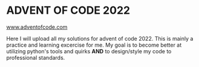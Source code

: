 # ADVENT OF CODE 2022
www.adventofcode.com

Here I will upload all my solutions for advent of code 2022. This is mainly a practice and learning excercise for me.
My goal is to become better at utilizing python's tools and quirks **AND** to design/style my code to professional standards.
